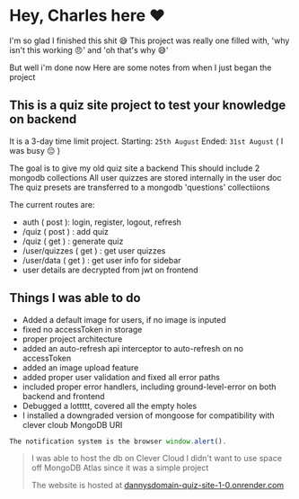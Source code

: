# Hey, Charles here ❤️

I'm so glad I finished this shit 😅
This project was really one filled with, 'why isn't this working 😠' and 'oh that's why 😅'

But well i'm done now
Here are some notes from when I just began the project


## This is a quiz site project to test your knowledge on backend
It is a 3-day time limit project.
Starting: ``` 25th August ``` 
 Ended: ``` 31st August ``` ( I was busy 😔 )

The goal is to give my old quiz site a backend
This should include 2 mongodb collections
All user quizzes are stored internally in the user doc
The quiz presets are transferred to a mongodb 'questions' collectiions

The current routes are: 
- auth ( post ): login, register, logout, refresh
- /quiz ( post ) : add quiz
- /quiz ( get ) : generate quiz
- /user/quizzes ( get ) : get user quizzes
- /user/data ( get ) : get user info for sidebar
- user details are decrypted from jwt on frontend

## Things I was able to do
- Added a default image for users, if no image is inputed
- fixed no accessToken in storage
- proper project architecture
- added an auto-refresh api interceptor to auto-refresh on no accessToken
- added an image upload feature
- added proper user validation and fixed all error paths
- included proper error handlers, including ground-level-error on both backend and frontend
- Debugged a lottttt, covered all the empty holes
- I installed a downgraded version of mongoose for compatibility with clever cloub MongoDB URI

``` javascript
The notification system is the browser window.alert(). 
 ```

> I was able to host the db on Clever Cloud
> I didn't want to use space off MongoDB Atlas since it was a simple project
> 
> The website is hosted at [dannysdomain-quiz-site-1-0.onrender.com](https://dannysdomain-quiz-site-1-0.onrender.com/)